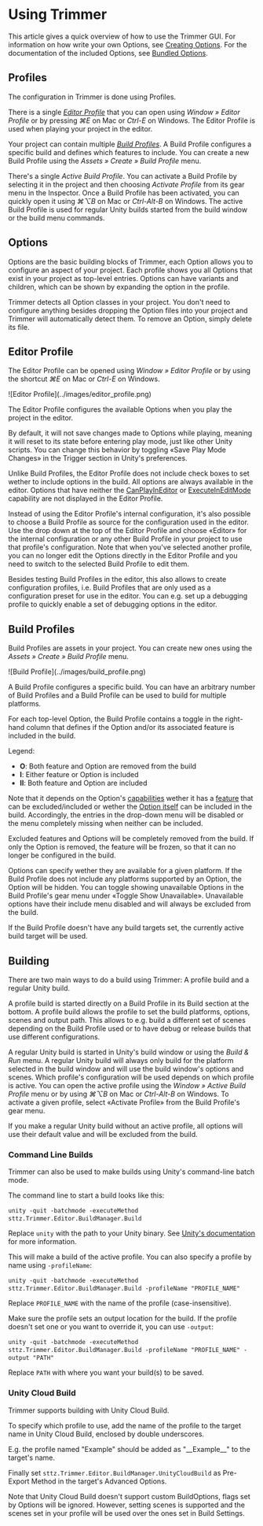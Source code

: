 # Using Trimmer
This article gives a quick overview of how to use the Trimmer GUI. For information on how write your own Options, see [Creating Options](creating_options.md). For the documentation of the included Options, see [Bundled Options](bundled_options.md).

## Profiles
The configuration in Trimmer is done using Profiles.

There is a single *[Editor Profile](#editor-profile)* that you can open using *Window » Editor Profile* or by pressing *⌘E* on Mac or *Ctrl-E* on Windows. The Editor Profile is used when playing your project in the editor.

Your project can contain multiple *[Build Profiles](#build-profiles)*. A Build Profile configures a specific build and defines which features to include. You can create a new Build Profile using the *Assets » Create » Build Profile* menu.

There's a single *Active Build Profile*. You can activate a Build Profile by selecting it in the project and then choosing *Activate Profile* from its gear menu in the Inspector. Once a Build Profile has been activated, you can quickly open it using *⌘⌥B* on Mac or *Ctrl-Alt-B* on Windows. The active Build Profile is used for regular Unity builds started from the build window or the build menu commands.

## Options
Options are the basic building blocks of Trimmer, each Option allows you to configure an aspect of your project. Each profile shows you all Options that exist in your project as top-level entries. Options can have variants and children, which can be shown by expanding the option in the profile.

Trimmer detects all Option classes in your project. You don't need to configure anything besides dropping the Option files into your project and Trimmer will automatically detect them. To remove an Option, simply delete its file.

## Editor Profile
The Editor Profile can be opened using *Window » Editor Profile* or by using the shortcut *⌘E* on Mac or *Ctrl-E* on Windows.

<div style="max-width: 325px">
![Editor Profile](../images/editor_profile.png)
</div>

The Editor Profile configures the available Options when you play the project in the editor.

By default, it will not save changes made to Options while playing, meaning it will reset to its state before entering play mode, just like other Unity scripts. You can change this behavior by toggling «Save Play Mode Changes» in the Trigger section in Unity's preferences.

Unlike Build Profiles, the Editor Profile does not include check boxes to set wether to include options in the build. All options are always available in the editor. Options that have neither the [CanPlayInEditor](xref:sttz.Trimmer.OptionCapabilities.CanPlayInEditor) or [ExecuteInEditMode](xref:sttz.Trimmer.OptionCapabilities.ExecuteInEditMode) capability are not displayed in the Editor Profile.

Instead of using the Editor Profile's internal configuration, it's also possible to choose a Build Profile as source for the configuration used in the editor. Use the drop down at the top of the Editor Profile and choose «Editor» for the internal configuration or any other Build Profile in your project to use that profile's configuration. Note that when you've selected another profile, you can no longer edit the Options directly in the Editor Profile and you need to switch to the selected Build Profile to edit them.

Besides testing Build Profiles in the editor, this also allows to create configuration profiles, i.e. Build Profiles that are only used as a configuration preset for use in the editor. You can e.g. set up a debugging profile to quickly enable a set of debugging options in the editor.

## Build Profiles
Build Profiles are assets in your project. You can create new ones using the *Assets » Create » Build Profile* menu.

<div style="max-width: 325px">
![Build Profile](../images/build_profile.png) 
</div>

A Build Profile configures a specific build. You can have an arbitrary number of Build Profiles and a Build Profile can be used to build for multiple platforms.

For each top-level Option, the Build Profile contains a toggle in the right-hand column that defines if the Option and/or its associated feature is included in the build.

Legend:
* **O**: Both feature and Option are removed from the build
* **I**: Either feature or Option is included
* **II**: Both feature and Option are included

Note that it depends on the Option's [capabilities](xref:sttz.Trimmer.OptionCapabilities) wether it has a [feature](xref:sttz.Trimmer.OptionCapabilities.HasAssociatedFeature) that can be excluded/included or wether the [Option itself](xref:sttz.Trimmer.OptionCapabilities.CanIncludeOption) can be included in the build. Accordingly, the entries in the drop-down menu will be disabled or the menu completely missing when neither can be included.

Excluded features and Options will be completely removed from the build. If only the Option is removed, the feature will be frozen, so that it can no longer be configured in the build.

Options can specify wether they are available for a given platform. If the Build Profile does not include any platforms supported by an Option, the Option will be hidden. You can toggle showing unavailable Options in the Build Profile's gear menu under «Toggle Show Unavailable». Unavailable options have their include menu disabled and will always be excluded from the build.

If the Build Profile doesn't have any build targets set, the currently active build target will be used.

## Building
There are two main ways to do a build using Trimmer: A  profile build and a regular Unity build.

A profile build is started directly on a Build Profile in its Build section at the bottom. A profile build allows the profile to set the build platforms, options, scenes and output path. This allows to e.g. build a different set of scenes depending on the Build Profile used or to have debug or release builds that use different configurations.

A regular Unity build is started in Unity's build window or using the *Build & Run* menu. A regular Unity build will always only build for the platform selected in the build window and will use the build window's options and scenes. Which profile's configuration will be used depends on which profile is active. You can open the active profile using the *Window » Active Build Profile* menu or by using *⌘⌥B* on Mac or *Ctrl-Alt-B* on Windows. To activate a given profile, select «Activate Profile» from the Build Profile's gear menu.

If you make a regular Unity build without an active profile, all options will use their default value and will be excluded from the build.

### Command Line Builds

Trimmer can also be used to make builds using Unity's command-line batch mode.

The command line to start a build looks like this:

    unity -quit -batchmode -executeMethod sttz.Trimmer.Editor.BuildManager.Build

Replace `unity` with the path to your Unity binary. See [Unity's documentation](https://docs.unity3d.com/Manual/CommandLineArguments.html) for more information.

This will make a build of the active profile. You can also specify a profile by name using `-profileName`:

    unity -quit -batchmode -executeMethod sttz.Trimmer.Editor.BuildManager.Build -profileName "PROFILE_NAME"

Replace `PROFILE_NAME` with the name of the profile (case-insensitive).

Make sure the profile sets an output location for the build. If the profile doesn't set one or you want to override it, you can use `-output`:

    unity -quit -batchmode -executeMethod sttz.Trimmer.Editor.BuildManager.Build -profileName "PROFILE_NAME" -output "PATH"

Replace `PATH` with where you want your build(s) to be saved.

### Unity Cloud Build

Trimmer supports building with Unity Cloud Build.

To specify which profile to use, add the name of the profile to the target name in Unity Cloud Build, enclosed by double underscores.

E.g. the profile named "Example" should be added as "\_\_Example\_\_" to the target's name.

Finally set `sttz.Trimmer.Editor.BuildManager.UnityCloudBuild` as Pre-Export Method in the target's Advanced Options.

Note that Unity Cloud Build doesn't support custom BuildOptions, flags set by Options will be ignored. However, setting scenes is supported and the scenes set in your profile will be used over the ones set in Build Settings.
